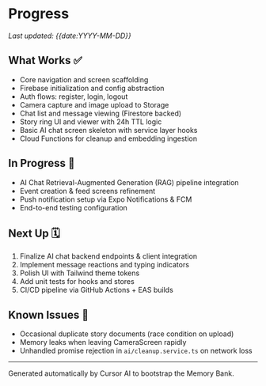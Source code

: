 # Progress

_Last updated: {{date:YYYY-MM-DD}}_

## What Works ✅
- Core navigation and screen scaffolding
- Firebase initialization and config abstraction
- Auth flows: register, login, logout
- Camera capture and image upload to Storage
- Chat list and message viewing (Firestore backed)
- Story ring UI and viewer with 24h TTL logic
- Basic AI chat screen skeleton with service layer hooks
- Cloud Functions for cleanup and embedding ingestion

## In Progress 🚧
- AI Chat Retrieval-Augmented Generation (RAG) pipeline integration
- Event creation & feed screens refinement
- Push notification setup via Expo Notifications & FCM
- End-to-end testing configuration

## Next Up 🗓️
1. Finalize AI chat backend endpoints & client integration
2. Implement message reactions and typing indicators
3. Polish UI with Tailwind theme tokens
4. Add unit tests for hooks and stores
5. CI/CD pipeline via GitHub Actions + EAS builds

## Known Issues 🐞
- Occasional duplicate story documents (race condition on upload)
- Memory leaks when leaving CameraScreen rapidly
- Unhandled promise rejection in `ai/cleanup.service.ts` on network loss

---
Generated automatically by Cursor AI to bootstrap the Memory Bank. 